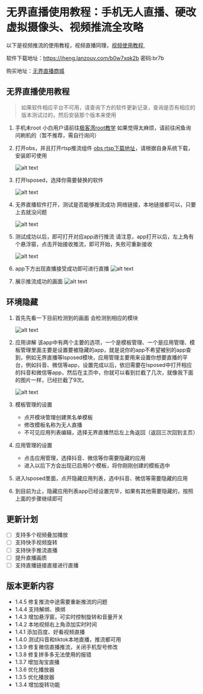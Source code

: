 # 无界直播使用教程：手机无人直播、硬改虚拟摄像头、视频推流全攻略
以下是视频推流的使用教程，视频直播同理，[视频使用教程](https://b23.tv/aDd5wHP),

软件下载地址：https://iheng.lanzouv.com/b0w7xqk2b 密码:br7b

购买地址：[无界直播商城](https://shop.vcamx.com)

## 无界直播使用教程
> 如果软件相应平台不可用，请查询下方的软件更新记录，查询是否有相应的版本测试过的，然后安装那个版本来使用
1. 手机未root
   小白用户请前往[极客湾root教学](https://www.bilibili.com/video/BV1BY4y1H7Mc/?share_source=copy_web&vd_source=dc222e3af05ec62a46b7a294fb8e411f)
   如果觉得太麻烦，请前往闲鱼询问刷机的（暂不推荐，需自行询问）

2. 打开obs，并且打开rtsp推流组件
   [obs rtsp下载地址](https://github.com/iamscottxu/obs-rtspserver/releases/tag/v3.1.0)，请根据自身系统下载，安装即可使用

   ![alt text](/images/image.png)

3. 打开lsposed，选择你需要替换的软件

   ![alt text](/images/image-1.png)

4. 无界直播软件打开，测试是否能够推流成功
   网络链接，本地链接都可以，只要上去就没问题

   ![alt text](/images/image-2.png)

5. 测试成功以后，即可打开对应app进行推流
   请注意，app打开以后，左上角有个悬浮窗，点击开始接收推流，即可开始，失败可重新接收

   ![alt text](/images/image-3.png)

6. app下方出现直播接受成功即可进行直播
   ![alt text](/images/image-4.png)

7. 展示推流成功的画面
   ![alt text](/images/image-5.png)

## 环境隐藏
1. 首先先看一下目前检测到的画面
   会检测到相应的模块

   ![alt text](/images/hml3.jpg)

2. 应用讲解
   该app中有两个主要的选项，一个是模板管理、一个是应用管理、模板管理里面主要是设置要被隐藏的app，就是说你的app不希望被别的app查到，例如无界直播等lsposed模块，应用管理主要用来设置你想要直播的平台，例如抖音、微信等app，设置完成以后，依旧需要在lsposed中打开相应的抖音和微信等app，然后在主页中，你就可以看到拦截了几次，就像我下面的图片一样，已经拦截了9次。

   ![alt text](/images/hml4.jpg)

3. 模板管理的设置
   - 点开模块管理创建黑名单模板
   - 修改模板名称为无人直播
   - 不可见应用列表编辑，选择无界直播然后左上角返回（返回三次回到主页）

4. 应用管理的设置
   - 点击应用管理，选择抖音、微信等你需要隐藏的应用
   - 进入以后下方会出现已启用0个模板，将你刚刚创建的模板选中

5. 进入lsposed里面，点开隐藏应用列表，选中抖音、微信等需要隐藏的应用

6. 到目前为止，隐藏应用列表app已经设置完毕，如果有其他需要隐藏的，按照上面的步骤继续即可
   
## 更新计划
- [ ] 支持多个视频叠加播放
- [ ] 支持快手视频旋转
- [ ] 支持快手推流直播
- [ ] 提升直播画质
- [ ] 支持直播链接直接进行直播

## 版本更新内容
- 1.4.5 修复推流中途需要重新推流的问题
- 1.4.4 支持解绑、换绑
- 1.4.3 增加悬浮窗，可实时控制旋转和音量开关
- 1.4.2 本地视频右上角添加实时时间
- 1.4.1 添加百度、好看视频直播
- 1.4.0 测试抖音和tiktok本地直播，推流都可用
- 1.3.9 修复微信直播推流，关闭手机型号修改
- 1.3.8 修复拼多多无法使用的报错
- 1.3.7 增加淘宝直播
- 1.3.6 优化播放器
- 1.3.5 优化播放器
- 1.3.4 增加旋转功能
